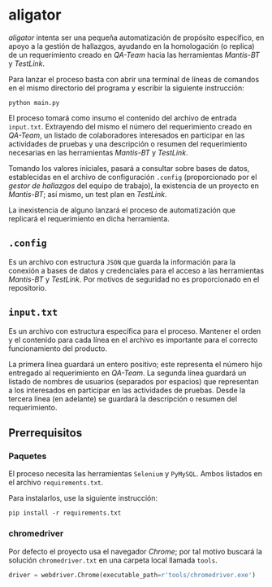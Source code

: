 # aligator

*aligator* intenta ser una pequeña automatización de propósito específico, en apoyo a la gestión de hallazgos, ayudando
en la homologación (o replica) de un requerimiento creado en *QA-Team* hacia las herramientas *Mantis-BT* y *TestLink*.

Para lanzar el proceso basta con abrir una terminal de líneas de comandos en el mismo directorio del programa y
escribir la siguiente instrucción:

``` shell
python main.py
```

El proceso tomará como insumo el contenido del archivo de entrada `input.txt`. Extrayendo del mismo el número del
requerimiento creado en *QA-Team*, un listado de colaboradores interesados en participar en las actividades de pruebas
y una descripción o resumen del requerimiento necesarias en las herramientas *Mantis-BT* y *TestLink*.

Tomando los valores iniciales, pasará a consultar sobre bases de datos, establecidas en el archivo de configuración
`.config` (proporcionado por el *gestor de hallazgos* del equipo de trabajo), la existencia de un proyecto en
*Mantis-BT*; así mismo, un test plan en *TestLink*.

La inexistencia de alguno lanzará el proceso de automatización que replicará el requerimiento en dicha herramienta.

## `.config`

Es un archivo con estructura `JSON` que guarda la información para la conexión a bases de datos y credenciales para el
acceso a las herramientas *Mantis-BT* y *TestLink*. Por motivos de seguridad no es proporcionado en el repositorio.

## `input.txt`

Es un archivo con estructura específica para el proceso. Mantener el orden y el contenido para cada línea en el archivo
es importante para el correcto funcionamiento del producto.

La primera línea guardará un entero positivo; este representa el número hijo entregado al requerimiento en *QA-Team*.
La segunda línea guardará un listado de nombres de usuarios (separados por espacios) que representan a los interesados
en participar en las actividades de pruebas. Desde la tercera línea (en adelante) se guardará la descripción o resumen
del requerimiento.

## Prerrequisitos

### Paquetes

El proceso necesita las herramientas `Selenium` y `PyMySQL`. Ambos listados en el archivo `requirements.txt`.

Para instalarlos, use la siguiente instrucción:

``` shell
pip install -r requirements.txt
```

### chromedriver

Por defecto el proyecto usa el navegador *Chrome*; por tal motivo buscará la solución `chromedriver.txt` en una carpeta
local llamada `tools`.

``` python
driver = webdriver.Chrome(executable_path=r'tools/chromedriver.exe')
```
